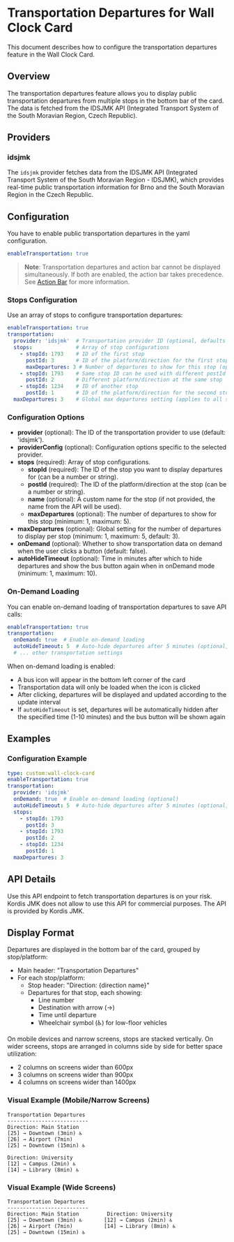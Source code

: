 # Transportation Departures for Wall Clock Card

This document describes how to configure the transportation departures feature in the Wall Clock Card.

## Overview

The transportation departures feature allows you to display public transportation departures from multiple stops in the bottom bar of the card. The data is fetched from the IDSJMK API (Integrated Transport System of the South Moravian Region, Czech Republic).

## Providers

### idsjmk

The `idsjmk` provider fetches data from the IDSJMK API (Integrated Transport System of the South Moravian Region - IDSJMK), which provides real-time public transportation information for Brno and the South Moravian Region in the Czech Republic.

## Configuration

You have to enable public transportation departures in the yaml configuration. 
```yaml
enableTransportation: true
```

> **Note**: Transportation departures and action bar cannot be displayed simultaneously. If both are enabled, the action bar takes precedence. See [Action Bar](action-bar.md) for more information.

### Stops Configuration

Use an array of stops to configure transportation departures:

```yaml
enableTransportation: true
transportation:  
  provider: 'idsjmk'  # Transportation provider ID (optional, defaults to 'idsjmk')
  stops:              # Array of stop configurations
    - stopId: 1793    # ID of the first stop
      postId: 3       # ID of the platform/direction for the first stop
      maxDepartures: 3 # Number of departures to show for this stop (optional)
    - stopId: 1793    # Same stop ID can be used with different postId
      postId: 2       # Different platform/direction at the same stop
    - stopId: 1234    # ID of another stop
      postId: 1       # ID of the platform/direction for the second stop
  maxDepartures: 3    # Global max departures setting (applies to all stops if not specified at stop level)
```

### Configuration Options

- **provider** (optional): The ID of the transportation provider to use (default: 'idsjmk').
- **providerConfig** (optional): Configuration options specific to the selected provider.
- **stops** (required): Array of stop configurations.
  - **stopId** (required): The ID of the stop you want to display departures for (can be a number or string).
  - **postId** (required): The ID of the platform/direction at the stop (can be a number or string).
  - **name** (optional): A custom name for the stop (if not provided, the name from the API will be used).
  - **maxDepartures** (optional): The number of departures to show for this stop (minimum: 1, maximum: 5).
- **maxDepartures** (optional): Global setting for the number of departures to display per stop (minimum: 1, maximum: 5, default: 3).
- **onDemand** (optional): Whether to show transportation data on demand when the user clicks a button (default: false).
- **autoHideTimeout** (optional): Time in minutes after which to hide departures and show the bus button again when in onDemand mode (minimum: 1, maximum: 10).

### On-Demand Loading

You can enable on-demand loading of transportation departures to save API calls:

```yaml
enableTransportation: true
transportation:
  onDemand: true  # Enable on-demand loading
  autoHideTimeout: 5  # Auto-hide departures after 5 minutes (optional, 1-10 minutes)
  # ... other transportation settings
```

When on-demand loading is enabled:
- A bus icon will appear in the bottom left corner of the card
- Transportation data will only be loaded when the icon is clicked
- After clicking, departures will be displayed and updated according to the update interval
- If `autoHideTimeout` is set, departures will be automatically hidden after the specified time (1-10 minutes) and the bus button will be shown again

## Examples

### Configuration Example

```yaml
type: custom:wall-clock-card
enableTransportation: true
transportation:
  provider: 'idsjmk'
  onDemand: true  # Enable on-demand loading (optional)
  autoHideTimeout: 5  # Auto-hide departures after 5 minutes (optional, 1-10 minutes)
  stops:
    - stopId: 1793
      postId: 3
    - stopId: 1793
      postId: 2
    - stopId: 1234
      postId: 1
  maxDepartures: 3
```

## API Details

Use this API endpoint to fetch transportation departures is on your risk. Kordis JMK does not allow to use this API for commercial purposes. The API is provided by Kordis JMK.

## Display Format

Departures are displayed in the bottom bar of the card, grouped by stop/platform:

- Main header: "Transportation Departures"
- For each stop/platform:
  - Stop header: "Direction: {direction name}"
  - Departures for that stop, each showing:
    - Line number
    - Destination with arrow (→)
    - Time until departure
    - Wheelchair symbol (♿) for low-floor vehicles

On mobile devices and narrow screens, stops are stacked vertically. On wider screens, stops are arranged in columns side by side for better space utilization:
- 2 columns on screens wider than 600px
- 3 columns on screens wider than 900px
- 4 columns on screens wider than 1400px

### Visual Example (Mobile/Narrow Screens)

```
Transportation Departures
--------------------------
Direction: Main Station
[25] → Downtown (3min) ♿
[26] → Airport (7min)
[25] → Downtown (15min) ♿

Direction: University
[12] → Campus (2min) ♿
[14] → Library (8min) ♿
```

### Visual Example (Wide Screens)

```
Transportation Departures
--------------------------
Direction: Main Station         Direction: University
[25] → Downtown (3min) ♿       [12] → Campus (2min) ♿
[26] → Airport (7min)          [14] → Library (8min) ♿
[25] → Downtown (15min) ♿
```
